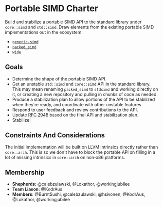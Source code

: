 # Portable SIMD Charter

Build and stabilize a portable SIMD API to the standard library under `core::simd` and `std::simd`.
Draw elements from the existing portable SIMD implementations out in the ecosystem:

- [`generic-simd`]
- [`packed_simd`]
- [`wide`]

## Goals

- Determine the shape of the portable SIMD API.
- Get an unstable `std::simd` and `core::simd` API in the standard library.
This may mean renaming `packed_simd` to `stdsimd` and working directly on it, or creating a new repository and pulling in chunks of code as needed.
- Produce a stabilization plan to allow portions of the API to be stabilized when they're ready, and coordinate with other unstable features.
- Respond to user feedback and review contributions to the API.
- Update [RFC 2948] based on the final API and stabilization plan.
- Stabilize!

## Constraints And Considerations

The initial implementation will be built on LLVM intrinsics directly rather than `core::arch`.
This is so we don't have to block the portable API on filling in a lot of missing intrinsics in `core::arch` on non-x86 platforms.

## Membership

* **Shepherds:** @calebzulawski, @Lokathor, @workingjubilee
* **Team Liason:** @KodrAus
* **Members:** @BurntSushi, @calebzulawski, @hsivonen, @KodrAus, @Lokathor, @workingjubilee

[`packed_simd`]: https://github.com/rust-lang/packed_simd
[`wide`]: https://github.com/Lokathor/wide
[`generic-simd`]: https://github.com/calebzulawski/generic-simd
[RFC 2948]: https://github.com/rust-lang/rfcs/pull/2948

